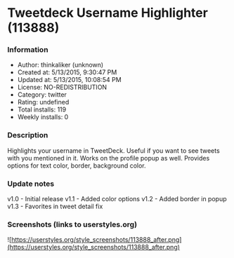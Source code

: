 # Tweetdeck Username Highlighter (113888)

### Information
- Author: thinkaliker (unknown)
- Created at: 5/13/2015, 9:30:47 PM
- Updated at: 5/13/2015, 10:08:54 PM
- License: NO-REDISTRIBUTION
- Category: twitter
- Rating: undefined
- Total installs: 119
- Weekly installs: 0


### Description
Highlights your username in TweetDeck. Useful if you want to see tweets with you mentioned in it. Works on the profile popup as well. Provides options for text color, border, background color.

### Update notes
v1.0 - Initial release
v1.1 - Added color options
v1.2 - Added border in popup
v1.3 - Favorites in tweet detail fix

### Screenshots (links to userstyles.org)
![https://userstyles.org/style_screenshots/113888_after.png](https://userstyles.org/style_screenshots/113888_after.png)


